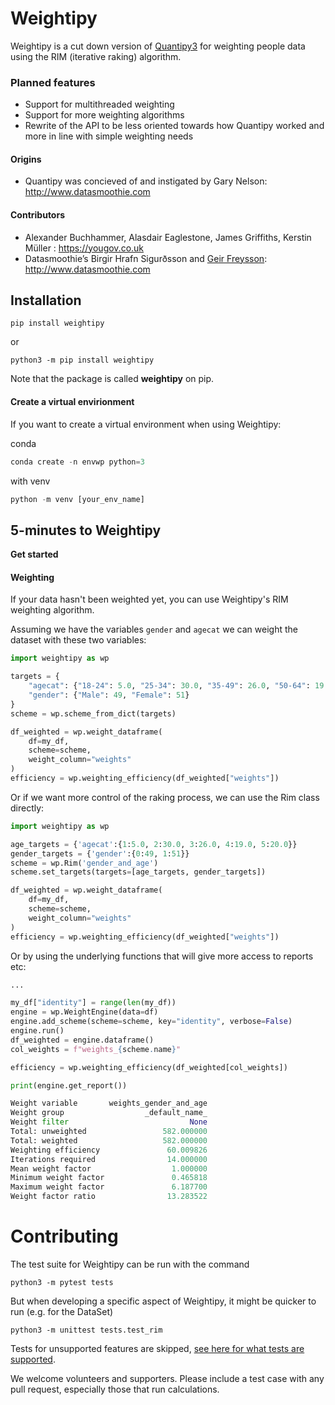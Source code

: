 # Weightipy

Weightipy is a cut down version of [Quantipy3](https://github.com/Quantipy/quantipy3) for weighting people data using the RIM (iterative raking) algorithm.

### Planned features
- Support for multithreaded weighting
- Support for more weighting algorithms
- Rewrite of the API to be less oriented towards how Quantipy worked and more in line with simple weighting needs

#### Origins
- Quantipy was concieved of and instigated by Gary Nelson: http://www.datasmoothie.com

#### Contributors
- Alexander Buchhammer, Alasdair Eaglestone, James Griffiths, Kerstin Müller : https://yougov.co.uk
- Datasmoothie’s Birgir Hrafn Sigurðsson and [Geir Freysson](http://www.twitter.com/@geirfreysson): http://www.datasmoothie.com

## Installation

`pip install weightipy`

or

`python3 -m pip install weightipy`

Note that the package is called __weightipy__ on pip.

#### Create a virtual envirionment

If you want to create a virtual environment when using Weightipy:

conda
```python
conda create -n envwp python=3
```

with venv
```python
python -m venv [your_env_name]
 ```

## 5-minutes to Weightipy

**Get started**

#### Weighting
If your data hasn't been weighted yet, you can use Weightipy's RIM weighting algorithm.

Assuming we have the variables `gender` and `agecat` we can weight the dataset with these two variables:

```Python
import weightipy as wp

targets = {
    "agecat": {"18-24": 5.0, "25-34": 30.0, "35-49": 26.0, "50-64": 19.0, "65+": 20.0},
    "gender": {"Male": 49, "Female": 51}
}
scheme = wp.scheme_from_dict(targets)

df_weighted = wp.weight_dataframe(
    df=my_df,
    scheme=scheme,
    weight_column="weights"
)
efficiency = wp.weighting_efficiency(df_weighted["weights"])
```

Or if we want more control of the raking process, we can use the Rim class directly:
```Python
import weightipy as wp

age_targets = {'agecat':{1:5.0, 2:30.0, 3:26.0, 4:19.0, 5:20.0}}
gender_targets = {'gender':{0:49, 1:51}}
scheme = wp.Rim('gender_and_age')
scheme.set_targets(targets=[age_targets, gender_targets])

df_weighted = wp.weight_dataframe(
    df=my_df,
    scheme=scheme,
    weight_column="weights"
)
efficiency = wp.weighting_efficiency(df_weighted["weights"])
```


Or by using the underlying functions that will give more access to reports etc:
```Python
...

my_df["identity"] = range(len(my_df))
engine = wp.WeightEngine(data=df)
engine.add_scheme(scheme=scheme, key="identity", verbose=False)
engine.run()
df_weighted = engine.dataframe()
col_weights = f"weights_{scheme.name}"

efficiency = wp.weighting_efficiency(df_weighted[col_weights])

print(engine.get_report())

Weight variable       weights_gender_and_age
Weight group                  _default_name_
Weight filter                           None
Total: unweighted                 582.000000
Total: weighted                   582.000000
Weighting efficiency               60.009826
Iterations required                14.000000
Mean weight factor                  1.000000
Minimum weight factor               0.465818
Maximum weight factor               6.187700
Weight factor ratio                13.283522
```

# Contributing

The test suite for Weightipy can be run with the command

`python3 -m pytest tests`

But when developing a specific aspect of Weightipy, it might be quicker to run (e.g. for the DataSet)

`python3 -m unittest tests.test_rim`

Tests for unsupported features are skipped, [see here for what tests are supported](SupportedFeaturesPython3.md).

We welcome volunteers and supporters. Please include a test case with any pull request, especially those that run calculations.
